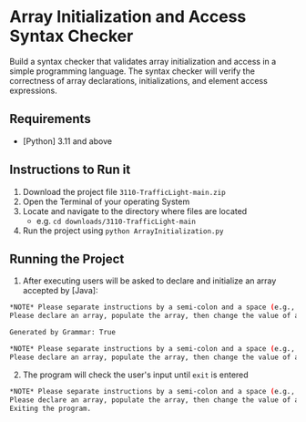 # Array Initialization and Access Syntax Checker
Build a syntax checker that validates array initialization and
access in a simple programming language. The syntax checker will verify the correctness of
array declarations, initializations, and element access expressions.

## Requirements
* [Python] 3.11 and above

## Instructions to Run it
1. Download the project file `3110-TrafficLight-main.zip`
1. Open the Terminal of your operating System
1. Locate and navigate to the directory where files are located
    - e.g. `cd downloads/3110-TrafficLight-main`
1. Run the project using `python ArrayInitialization.py`

## Running the Project
1. After executing users will be asked to declare and initialize an array accepted by [Java]:
```bash
*NOTE* Please separate instructions by a semi-colon and a space (e.g., int arr[2]; arr = {1, 2}; arr[0] = 0).
Please declare an array, populate the array, then change the value of a random index (or type 'exit' to quit): int arr[5]; arr = {1, 2, 3, 4, 5}; arr[2] = 10;

Generated by Grammar: True

*NOTE* Please separate instructions by a semi-colon and a space (e.g., int arr[2]; arr = {1, 2}; arr[0] = 0).
Please declare an array, populate the array, then change the value of a random index (or type 'exit' to quit):
```
2. The program will check the user's input until `exit` is entered
```bash
*NOTE* Please separate instructions by a semi-colon and a space (e.g., int arr[2]; arr = {1, 2}; arr[0] = 0).
Please declare an array, populate the array, then change the value of a random index (or type 'exit' to quit): exit
Exiting the program.
```